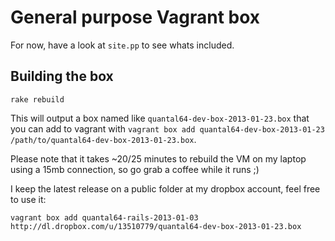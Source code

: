 # General purpose Vagrant box

For now, have a look at `site.pp` to see whats included.

## Building the box

```terminal
rake rebuild
```

This will output a box named like `quantal64-dev-box-2013-01-23.box` that you can
add to vagrant with `vagrant box add quantal64-dev-box-2013-01-23 /path/to/quantal64-dev-box-2013-01-23.box`.

Please note that it takes ~20/25 minutes to rebuild the VM on my laptop using
a 15mb connection, so go grab a coffee while it runs ;)

I keep the latest release on a public folder at my dropbox account, feel free to
use it:

```terminal
vagrant box add quantal64-rails-2013-01-03 http://dl.dropbox.com/u/13510779/quantal64-dev-box-2013-01-23.box
```
